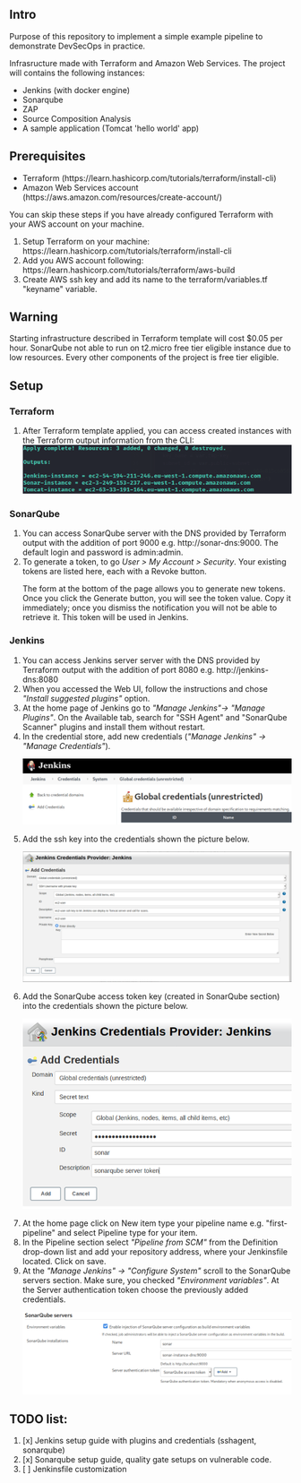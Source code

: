 <h2>Intro</h2>
<p>Purpose of this repository to implement a simple example pipeline to demonstrate DevSecOps in practice.</p>

<p>Infrasructure made with Terraform and Amazon Web Services. The project will contains the following instances:</p>
<ul>
    <li>Jenkins (with docker engine)</li>
    <li>Sonarqube</li>
    <li>ZAP</li>
    <li>Source Composition Analysis</li>
    <li>A sample application (Tomcat 'hello world' app)</li>
</ul>

<h2>Prerequisites</h2>
<ul>
    <li>Terraform (https://learn.hashicorp.com/tutorials/terraform/install-cli)</li>
    <li>Amazon Web Services account (https://aws.amazon.com/resources/create-account/)</li>
</ul>
<p>You can skip these steps if you have already configured Terraform with your AWS account on your machine.</p>
<ol>
    <li>Setup Terraform on your machine: https://learn.hashicorp.com/tutorials/terraform/install-cli </li>
    <li>Add you AWS account following: https://learn.hashicorp.com/tutorials/terraform/aws-build</li>
    <li>Create AWS ssh key and add its name to the terraform/variables.tf "keyname" variable.
</ol>

<h2>Warning</h2>
<p>Starting infrastructure described in Terraform template will cost $0.05 per hour. SonarQube not able to run on t2.micro free tier eligible instance due to low resources. Every other components of the project is free tier eligible.</p>

<h2>Setup</h2>
<h3>Terraform</h3>
<ol>    
    <li>After Terraform template applied, you can access created instances with the Terraform output information from the CLI:</li>
    <img src="https://github.com/patrik93/devsecops-sample/blob/master/images/terraform-apply-output?raw=true" alt="Terraform output message">
</ol>
<h3>SonarQube</h3>
<ol>    
    <li>You can access SonarQube server with the DNS provided by Terraform output with the addition of port 9000 e.g. http://sonar-dns:9000. The default login and password is admin:admin.</li>
    <li>To generate a token, to go <i>User > My Account > Security</i>. Your existing tokens are listed here, each with a Revoke button.
        
The form at the bottom of the page allows you to generate new tokens. Once you click the Generate button, you will see the token value. Copy it immediately; once you dismiss the notification you will not be able to retrieve it. This token will be used in Jenkins.</li>
</ol>
<h3>Jenkins</h3>
<ol>    
    <li>You can access Jenkins server server with the DNS provided by Terraform output with the addition of port 8080 e.g. http://jenkins-dns:8080</li>
    <li>When you accessed the Web UI, follow the instructions and chose <i>"Install suggested plugins"</i> option.</li>
    <li>At the home page of Jenkins go to <i>"Manage Jenkins"-> "Manage Plugins"</i>. On the Available tab, search for "SSH Agent" and "SonarQube Scanner" plugins and install them without restart.</li>
    <li>In the credential store, add new credentials (<i>"Manage Jenkins" -> "Manage Credentials"</i>). <p><img src="https://github.com/patrik93/devsecops-sample/blob/master/images/add-creds-jenkins.png" alt="Add credentials to Jenkins"></p></li>
    <li>Add the ssh key into the credentials shown the picture below. <p><img src="https://github.com/patrik93/devsecops-sample/blob/master/images/add-ssh-key.png" alt="Add SSH key creds to Jenkins"></p></li>
    <li>Add the SonarQube access token key (created in SonarQube section) into the credentials shown the picture below. <p><img src="https://github.com/patrik93/devsecops-sample/blob/master/images/sonarqube-server-token.png" alt="Add SonarQube access key creds to Jenkins"></p></li>
    <li>At the home page click on New item type your pipeline name e.g. "first-pipeline" and select Pipeline type for your item.</li>
    <li>In the Pipeline section select <i>"Pipeline from SCM"</i> from the Definition drop-down list and add your repository address, where your Jenkinsfile located. Click on save.</li>
    <li>At the <i>"Manage Jenkins" -> "Configure System"</i> scroll to the SonarQube servers section. Make sure, you checked <i>"Environment variables"</i>. At the Server authentication token choose the previously added credentials. <p><img src="https://github.com/patrik93/devsecops-sample/blob/master/images/add-sonarqube-jenkins.png" alt="Add SonarQube server to Jenkins"></p></li>
</ol>


<h2>TODO list:</h2>

1. [x] Jenkins setup guide with plugins and credentials (sshagent, sonarqube)
2. [x] Sonarqube setup guide, quality gate setups on vulnerable code.
3. [ ] Jenkinsfile customization
